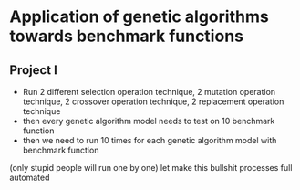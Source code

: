 # Application of genetic algorithms towards benchmark functions

## Project I
* Run 2 different selection operation technique, 2 mutation operation technique, 2 crossover operation technique, 2 replacement operation technique
* then every genetic algorithm model needs to test on 10 benchmark function
* then we need to run 10 times for each genetic algorithm model with benchmark function

(only stupid people will run one by one)
let make this bullshit processes full automated
